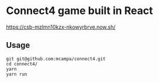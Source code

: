 # Connect4 game built in React

https://csb-mzlmn10kzx-nkowyrbrve.now.sh/

## Usage
```
git git@github.com:mcampa/connect4.git
cd connect4/
yarn
yarn run
```
